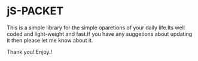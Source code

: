 # jS-PACKET
This is a simple library for the simple oparetions of your daily life.Its well coded and light-weight and fast.If you have any suggetions about updating it then please let me know about it.

Thank you!
Enjoy.!
